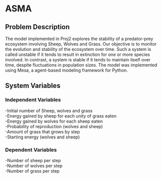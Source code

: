 # ASMA
## Problem Description
The model implemented in Proj2 explores the stability of a predator-prey ecosystem involving Sheep, Wolves and Grass. Our objective is to monitor the evolution and stability of the ecosystem over time. 
Such a system is called unstable if it tends to result in extinction for one or more species involved. In contrast, a system is stable if it tends to maintain itself over time, despite fluctuations in population sizes. The model was implemented using Mesa, a agent-based modeling framework for Python. 

## System Variables
### Independent Variables
-Initial number of Sheep, wolves and grass\
-Energy gained by sheep for each unity of grass eaten\
-Energy gained by wolves for each sheep eaten\
-Probability of reproduction (wolves and sheep)\
-Amount of grass that grows by step\
-Starting energy (wolves and sheep)
### Dependent Variables
-Number of sheep per step\
-Number of wolves per step\
-Number of grass per step
